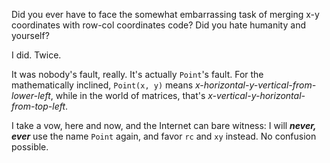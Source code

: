 Did you ever have to face the somewhat embarrassing task of merging x-y
coordinates with row-col coordinates code? Did you hate humanity and yourself?

I did. Twice.

It was nobody's fault, really. It's actually `Point`'s fault. For the
mathematically inclined, `Point(x, y)` means
_x-horizontal-y-vertical-from-lower-left_, while in the world of matrices,
that's _x-vertical-y-horizontal-from-top-left_.

I take a vow, here and now, and the Internet can bare witness: I will **_never,
ever_** use the name `Point` again, and favor `rc` and `xy` instead. No
confusion possible.
